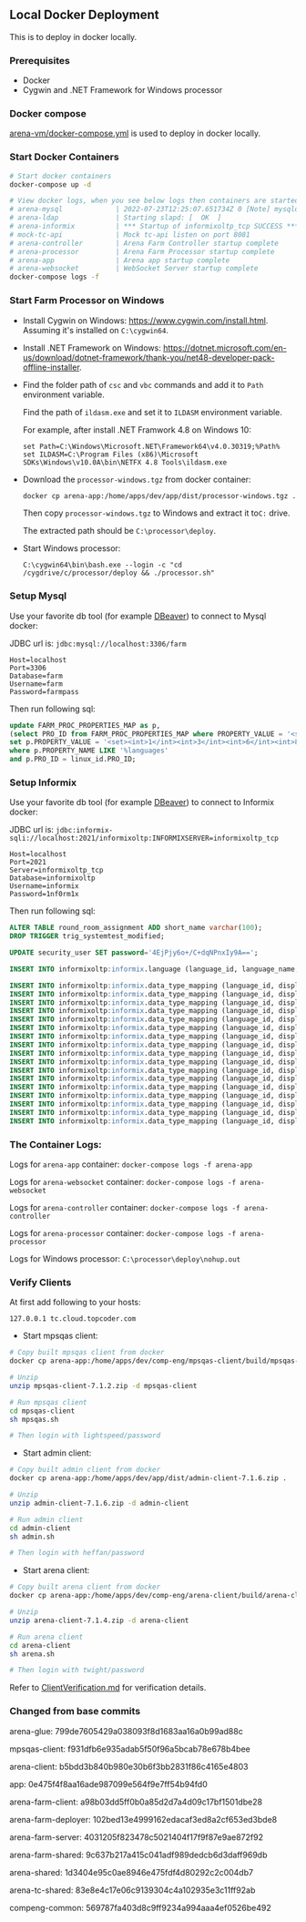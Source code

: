 ## Local Docker Deployment

This is to deploy in docker locally.

### Prerequisites

  - Docker
  - Cygwin and .NET Framework for Windows processor

### Docker compose

[arena-vm/docker-compose.yml](../docker-compose.yml) is used to deploy in docker locally.

### Start Docker Containers

```bash
# Start docker containers
docker-compose up -d

# View docker logs, when you see below logs then containers are started succcessfully
# arena-mysql             | 2022-07-23T12:25:07.651734Z 0 [Note] mysqld: ready for connections.
# arena-ldap              | Starting slapd: [  OK  ]
# arena-informix          | *** Startup of informixoltp_tcp SUCCESS ***
# mock-tc-api             | Mock tc-api listen on port 8081
# arena-controller        | Arena Farm Controller startup complete
# arena-processor         | Arena Farm Processor startup complete
# arena-app               | Arena app startup complete
# arena-websocket         | WebSocket Server startup complete
docker-compose logs -f
```



### Start Farm Processor on Windows

- Install Cygwin on Windows: https://www.cygwin.com/install.html. Assuming it's installed on `C:\cygwin64`.

- Install .NET Framework on Windows: https://dotnet.microsoft.com/en-us/download/dotnet-framework/thank-you/net48-developer-pack-offline-installer.

- Find the folder path of `csc` and `vbc` commands and add it to `Path` environment variable.

  Find the path of `ildasm.exe` and set it to `ILDASM` environment variable.

  For example, after install .NET Framwork 4.8 on Windows 10:

  ```
  set Path=C:\Windows\Microsoft.NET\Framework64\v4.0.30319;%Path%
  set ILDASM=C:\Program Files (x86)\Microsoft SDKs\Windows\v10.0A\bin\NETFX 4.8 Tools\ildasm.exe
  ```

- Download the `processor-windows.tgz` from docker container:

  ```bash
  docker cp arena-app:/home/apps/dev/app/dist/processor-windows.tgz .
  ```

  Then copy `processor-windows.tgz` to Windows and extract it to`C:` drive.

  The extracted path should be `C:\processor\deploy`.

- Start Windows processor:

  ```
  C:\cygwin64\bin\bash.exe --login -c "cd /cygdrive/c/processor/deploy && ./processor.sh"
  ```



### Setup Mysql

Use your favorite db tool (for example [DBeaver](https://dbeaver.io/)) to connect to Mysql docker:

JDBC url is: `jdbc:mysql://localhost:3306/farm`

```properties
Host=localhost
Port=3306
Database=farm
Username=farm
Password=farmpass
```

Then run following sql:

```sql
update FARM_PROC_PROPERTIES_MAP as p, 
(select PRO_ID from FARM_PROC_PROPERTIES_MAP where PROPERTY_VALUE = '<string>linux</string>') as linux_id
set p.PROPERTY_VALUE = '<set><int>1</int><int>3</int><int>6</int><int>8</int></set>' 
where p.PROPERTY_NAME LIKE '%languages'
and p.PRO_ID = linux_id.PRO_ID;
```



### Setup Informix

Use your favorite db tool (for example [DBeaver](https://dbeaver.io/)) to connect to Informix docker:

JDBC url is: `jdbc:informix-sqli://localhost:2021/informixoltp:INFORMIXSERVER=informixoltp_tcp`

```properties
Host=localhost
Port=2021
Server=informixoltp_tcp
Database=informixoltp
Username=informix
Password=1nf0rm1x
```

Then run following sql:

```sql
ALTER TABLE round_room_assignment ADD short_name varchar(100);
DROP TRIGGER trig_systemtest_modified;

UPDATE security_user SET password='4EjPjy6o+/C+dqNPnxIy9A==';

INSERT INTO informixoltp:informix.language (language_id, language_name, status, language_desc) VALUES(8, 'Python3', 'Y', '');

INSERT INTO informixoltp:informix.data_type_mapping (language_id, display_value, data_type_id) VALUES(8, 'integer', 1);
INSERT INTO informixoltp:informix.data_type_mapping (language_id, display_value, data_type_id) VALUES(8, 'float', 4);
INSERT INTO informixoltp:informix.data_type_mapping (language_id, display_value, data_type_id) VALUES(8, 'string (char)', 6);
INSERT INTO informixoltp:informix.data_type_mapping (language_id, display_value, data_type_id) VALUES(8, 'integer (byte)', 7);
INSERT INTO informixoltp:informix.data_type_mapping (language_id, display_value, data_type_id) VALUES(8, 'integer (short)', 13);
INSERT INTO informixoltp:informix.data_type_mapping (language_id, display_value, data_type_id) VALUES(8, 'long integer', 14);
INSERT INTO informixoltp:informix.data_type_mapping (language_id, display_value, data_type_id) VALUES(8, 'float', 15);
INSERT INTO informixoltp:informix.data_type_mapping (language_id, display_value, data_type_id) VALUES(8, 'string', 18);
INSERT INTO informixoltp:informix.data_type_mapping (language_id, display_value, data_type_id) VALUES(8, 'bool', 19);
INSERT INTO informixoltp:informix.data_type_mapping (language_id, display_value, data_type_id) VALUES(8, 'tuple (integer)', 20);
INSERT INTO informixoltp:informix.data_type_mapping (language_id, display_value, data_type_id) VALUES(8, 'tuple (float)', 21);
INSERT INTO informixoltp:informix.data_type_mapping (language_id, display_value, data_type_id) VALUES(8, 'tuple (string)', 22);
INSERT INTO informixoltp:informix.data_type_mapping (language_id, display_value, data_type_id) VALUES(8, 'tuple (long integer)', 24);
INSERT INTO informixoltp:informix.data_type_mapping (language_id, display_value, data_type_id) VALUES(8, 'tuple (tuple (integer))', 26);
INSERT INTO informixoltp:informix.data_type_mapping (language_id, display_value, data_type_id) VALUES(8, 'tuple (tuple (long integer))', 27);
INSERT INTO informixoltp:informix.data_type_mapping (language_id, display_value, data_type_id) VALUES(8, 'tuple (tuple (string))', 23);
INSERT INTO informixoltp:informix.data_type_mapping (language_id, display_value, data_type_id) VALUES(8, 'Matrix2D', 8);
```



### The Container Logs:

Logs for `arena-app` container: `docker-compose logs -f arena-app`

Logs for `arena-websocket` container:  `docker-compose logs -f arena-websocket`

Logs for `arena-controller` container:  `docker-compose logs -f arena-controller`

Logs for `arena-processor` container:  `docker-compose logs -f arena-processor`

Logs for Windows processor: `C:\processor\deploy\nohup.out`

### Verify Clients

At first add following to your hosts:

```
127.0.0.1 tc.cloud.topcoder.com
```

- Start mpsqas client:


```bash
# Copy built mpsqas client from docker
docker cp arena-app:/home/apps/dev/comp-eng/mpsqas-client/build/mpsqas-client-7.1.2.zip .

# Unzip
unzip mpsqas-client-7.1.2.zip -d mpsqas-client

# Run mpsqas client
cd mpsqas-client
sh mpsqas.sh

# Then login with lightspeed/password
```

- Start admin client:


```bash
# Copy built admin client from docker
docker cp arena-app:/home/apps/dev/app/dist/admin-client-7.1.6.zip .

# Unzip
unzip admin-client-7.1.6.zip -d admin-client

# Run admin client
cd admin-client
sh admin.sh

# Then login with heffan/password
```

- Start arena client:


```bash
# Copy built arena client from docker
docker cp arena-app:/home/apps/dev/comp-eng/arena-client/build/arena-client-7.1.4.zip .

# Unzip
unzip arena-client-7.1.4.zip -d arena-client

# Run arena client
cd arena-client
sh arena.sh

# Then login with twight/password
```



Refer to [ClientVerification.md](./ClientVerification.md) for verification details.



### Changed from base commits

arena-glue: 799de7605429a038093f8d1683aa16a0b99ad88c

mpsqas-client: f931dfb6e935adab5f50f96a5bcab78e678b4bee

arena-client: b5bdd3b840b980e30b6f3bb2831f86c4165e4803

app: 0e475f4f8aa16ade987099e564f9e7ff54b94fd0

arena-farm-client: a98b03dd5ff0b0a85d2d7a4d09c17bf1501dbe28

arena-farm-deployer: 102bed13e4999162edacaf3ed8a2cf653ed3bde8

arena-farm-server: 4031205f823478c5021404f17f9f87e9ae872f92

arena-farm-shared: 9c637b217a415c041adf989dedcb6d3daff969db

arena-shared: 1d3404e95c0ae8946e475fdf4d80292c2c004db7

arena-tc-shared: 83e8e4c17e06c9139304c4a102935e3c11ff92ab

compeng-common: 569787fa403d8c9ff9234a994aaa4ef0526be492

